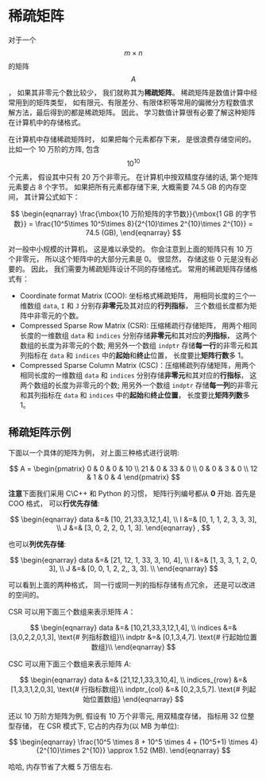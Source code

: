 # 稀疏矩阵

对于一个 $$m\times n$$ 的矩阵 $$A$$， 如果其非零元个数比较少， 我们就称其为**稀疏矩阵**。 稀疏矩阵是数值计算中经常用到的矩阵类型， 如有限元、有限差分、有限体积等常用的偏微分方程数值求解方法，最后得到的都是稀疏矩阵。 因此， 学习数值计算很有必要了解这种矩阵在计算机中的存储格式。

在计算机中存储稀疏矩阵时， 如果把每个元素都存下来， 是很浪费存储空间的。 比如一个 10 万阶的方阵, 包含 $$10^{10}$$ 个元素， 假设其中只有 20 万个非零元。 在计算机中按双精度存储的话, 第个矩阵元素要占 8 个字节。 如果把所有元素都存储下来, 大概需要 74.5 GB 的内存空间， 其计算公式如下：


$$
\begin{eqnarray} 
\frac{\mbox{10 万阶矩阵的字节数}}{\mbox{1 GB 的字节数}} = \frac{10^5\times 10^5\times 8}{2^{10}\times 2^{10}\times 2^{10}} = 74.5 (GB), \end{eqnarray}
$$


对一般中小规模的计算机， 这是难以承受的。 你会注意到上面的矩阵只有 10 万个非零元， 所以这个矩阵中的大部分元素是 0。 很显然， 存储这些 0 元是没有必要的。 因此， 我们需要为稀疏矩阵设计不同的存储格式。 常用的稀疏矩阵存储格式有：

* Coordinate format Matrix \(COO\): 坐标格式稀疏矩阵， 用相同长度的三个一维数组 
  `data`, `I` 和 `J` 分别存**非零元**及其对应的**行列指标**， 三个数组长度都为矩阵中非零元的个数。
* Compressed Sparse Row Matrix \(CSR\): 压缩稀疏行存储矩阵， 用两个相同长度的一维数组 `data` 和 `indices` 分别存储**非零元**和其对应的**列指标**， 这两个数组的长度为非零元的个数; 用另外一个数组 `indptr` 存储**每一行**的非零元和其列指标在 `data` 和 `indices` 中的**起始**和**终止**位置， 长度要比**矩阵行数**多 1。
* Compressed Sparse Column Matrix \(CSC\)：压缩稀疏列存储矩阵，用两个相同长度的一维数组 `data` 和 `indices` 分别存储**非零元**和其对应的**行指标**， 这两个数组的长度为非零元的个数; 用另外一个数组 `indptr` 存储**每一列**的非零元和其列指标在 `data` 和 `indices` 中的**起始**和**终止位置**， 长度要比**矩阵列数**多 1。

## 稀疏矩阵示例

下面以一个具体的矩阵为例， 对上面三种格式进行说明:


$$
A = \begin{pmatrix} 
 0 & 0 & 0 & 10 \\
 21 & 0 & 33 & 0 \\ 
 0 & 0 & 3 & 0 \\ 
 12 & 1 & 0 & 4 
 \end{pmatrix}
$$


**注意**下面我们采用 C\C++ 和 Python 的习惯， 矩阵行列编号都从 **0** 开始. 首先是 COO 格式， 可以**行优先存储**:


$$
\begin{eqnarray} 
data &=& [10, 21,33,3,12,1,4], \\
I &=& [0, 1, 1, 2, 3, 3, 3], \\
J &=& [3, 0, 2, 2, 0, 1, 3]. 
\end{eqnarray} ,
$$


也可以**列优先存储**:


$$
\begin{eqnarray}
data &=& [21, 12, 1, 33, 3, 10, 4], \\
I &=& [1, 3, 3, 1, 2, 0, 3], \\
J &=& [0, 0, 1, 2, 2,, 3, 3]. \\ 
\end{eqnarray}
$$


可以看到上面的两种格式， 同一行或同一列的指标存储有点冗余， 还是可以改进的空间的。

CSR 可以用下面三个数组来表示矩阵 $A$：


$$
\begin{eqnarray} 
data &=& [10,21,33,3,12,1,4], \\
indices &=& [3,0,2,2,0,1,3], \text{# 列指标数组}\\ 
indptr &=& [0,1,3,4,7]. \text{# 行起始位置数组}\\
\end{eqnarray}
$$


CSC 可以用下面三个数组来表示矩阵 $A$:


$$
\begin{eqnarray} 
data &=& [21,12,1,33,3,10,4], \\
indices_{row} &=& [1,3,3,1,2,0,3], \text{# 行指标数组}\\
indptr_{col} &=& [0,2,3,5,7]. \text{# 列起始位置数组}
\end{eqnarray}
$$


还以 10 万阶方矩阵为例, 假设有 10 万个非零元, 用双精度存储， 指标用 32 位整型存储， 在 CSR 模式下, 它占的内存为\(以 MB 为单位\):


$$
\begin{eqnarray} 
\frac{10^5 \times 8 + 10^5 \times 4 + (10^5+1) \times 4}{2^{10}\times 2^{10}} \approx 1.52 (MB).
\end{eqnarray}
$$


哈哈, 内存节省了大概 5 万倍左右.

